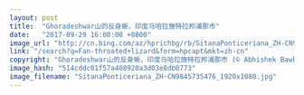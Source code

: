 ```yaml
---
layout: post
title:  "Ghoradeshwar山的反身蜥，印度马哈拉施特拉邦浦那市"
date:   "2017-09-29 16:00:00 +0800"
image_url: "http://cn.bing.com/az/hprichbg/rb/SitanaPonticeriana_ZH-CN9845735476_1920x1080.jpg"
link: "/search?q=Fan-throated+lizard&form=hpcapt&mkt=zh-cn"
copyright: "Ghoradeshwar山的反身蜥，印度马哈拉施特拉邦浦那市 (© Abhishek Bawkar/500px)"
image_hash: "514cddc01f57a408920a3d03e8db0773"
image_filename: "SitanaPonticeriana_ZH-CN9845735476_1920x1080.jpg"
---
```


